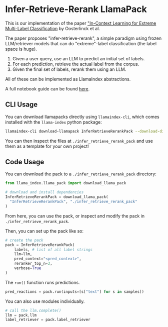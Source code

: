 # Infer-Retrieve-Rerank LlamaPack

This is our implementation of the paper ["In-Context Learning for Extreme Multi-Label Classification](https://arxiv.org/pdf/2401.12178.pdf) by Oosterlinck et al.

The paper proposes "infer-retrieve-rerank", a simple paradigm using frozen LLM/retriever models that can do "extreme"-label classification (the label space is huge).
1. Given a user query, use an LLM to predict an initial set of labels.
2. For each prediction, retrieve the actual label from the corpus.
3. Given the final set of labels, rerank them using an LLM.

All of these can be implemented as LlamaIndex abstractions.

A full notebook guide can be found [here](https://github.com/run-llama/llama-hub/blob/main/llama_hub/llama_packs/research/infer_retrieve_rerank/infer_retrieve_rerank.ipynb).

## CLI Usage

You can download llamapacks directly using `llamaindex-cli`, which comes installed with the `llama-index` python package:

```bash
llamaindex-cli download-llamapack InferRetrieveRerankPack --download-dir ./infer_retrieve_rerank_pack
```

You can then inspect the files at `./infer_retrieve_rerank_pack` and use them as a template for your own project!

## Code Usage

You can download the pack to a `./infer_retrieve_rerank_pack` directory:

```python
from llama_index.llama_pack import download_llama_pack

# download and install dependencies
InferRetrieveRerankPack = download_llama_pack(
  "InferRetrieveRerankPack", "./infer_retrieve_rerank_pack"
)
```

From here, you can use the pack, or inspect and modify the pack in `./infer_retrieve_rerank_pack`.

Then, you can set up the pack like so:

```python
# create the pack
pack = InferRetrieveRerankPack(
    labels, # list of all label strings
    llm=llm,
    pred_context="<pred_context>",
    reranker_top_n=3,
    verbose=True
)

```


The `run()` function runs predictions.

```python
pred_reactions = pack.run(inputs=[s["text"] for s in samples])
```

You can also use modules individually.

```python
# call the llm.complete()
llm = pack.llm
label_retriever = pack.label_retriever
```